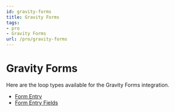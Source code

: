 ```yaml
---
id: gravity-forms
title: Gravity Forms
tags:
- pro
- Gravity Forms
url: /pro/gravity-forms
---
```


# Gravity Forms

Here are the loop types available for the Gravity Forms integration.

- [Form Entry](/pro/gravity-forms)
- [Form Entry Fields](/pro/gravity-forms)
